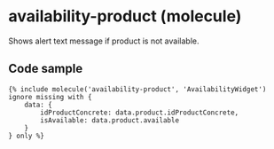 # availability-product (molecule)

Shows alert text message if product is not available.

## Code sample

```
{% include molecule('availability-product', 'AvailabilityWidget') ignore missing with {
    data: {
        idProductConcrete: data.product.idProductConcrete,
        isAvailable: data.product.available
    }
} only %}
```
